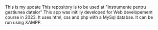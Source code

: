This is my update
This repository is to be used at "Instrumente pentru gestiunea datelor"
This app was initilly developed for Web developement course in 2023. It uses html, css and php with a MySql databse. It can be run using XAMPP.

